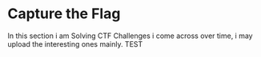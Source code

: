 # Capture the Flag
In this section i am Solving CTF Challenges i come across over time, i may upload the interesting ones mainly. TEST
